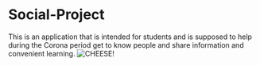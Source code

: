 # Social-Project


This is an application that is intended for students and
is supposed to help during the Corona period get 
to know people and share information and convenient learning.
![CHEESE!](https://user-images.githubusercontent.com/74861262/166097503-2cc3a89b-5669-4569-95f8-cd5f4d874cae.png)
